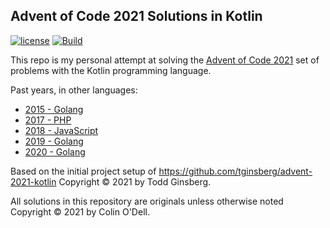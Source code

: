 ## Advent of Code 2021 Solutions in Kotlin

[![license](https://img.shields.io/github/license/colinodell/advent-2021-kotlin)]()
[![Build](https://github.com/colinodell/advent-2021-kotlin/actions/workflows/build.yml/badge.svg)](https://github.com/colinodell/advent-2021-kotlin/actions/workflows/build.yml)

This repo is my personal attempt at solving the [Advent of Code 2021](http://adventofcode.com/2021) set of problems with the Kotlin programming language.

Past years, in other languages:
 * [2015 - Golang](https://github.com/colinodell/advent-2015)
 * [2017 - PHP](https://github.com/colinodell/advent-2017)
 * [2018 - JavaScript](https://github.com/colinodell/advent-2018)
 * [2019 - Golang](https://github.com/colinodell/advent-2019)
 * [2020 - Golang](https://github.com/colinodell/advent-2020)

Based on the initial project setup of https://github.com/tginsberg/advent-2021-kotlin
Copyright &copy; 2021 by Todd Ginsberg.

All solutions in this repository are originals unless otherwise noted
Copyright &copy; 2021 by Colin O'Dell.
